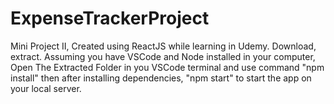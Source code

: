 # ExpenseTrackerProject
Mini Project II, Created using ReactJS while learning in Udemy.
Download, extract.
Assuming you have VSCode and Node installed in your computer,
Open The Extracted Folder in you VSCode terminal and use command "npm install" then after installing dependencies, "npm start" to start the app on your local server.
